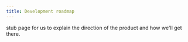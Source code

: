 ```yaml
---
title: Development roadmap
---
```


stub page for us to explain the direction of the product and how we'll get there.
